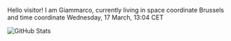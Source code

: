 Hello visitor! I am Giammarco, currently living in space coordinate Brussels and time coordinate Wednesday, 17 March, 13:04 CET

![GitHub Stats](https://github-readme-stats.vercel.app/api?username=grcasanova)
